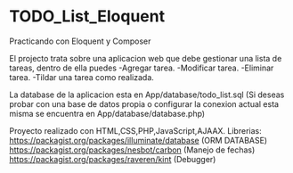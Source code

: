 # TODO_List_Eloquent
Practicando con Eloquent y Composer

El projecto trata sobre una aplicacion web que debe gestionar una lista de tareas, dentro de ella puedes
-Agregar tarea.
-Modificar tarea.
-Eliminar tarea.
-Tildar una tarea como realizada.

La database de la aplicacion esta en App/database/todo_list.sql (Si deseas probar con una base de datos propia o configurar
la conexion actual esta misma se encuentra en App/database/database.php)


Proyecto realizado con HTML,CSS,PHP,JavaScript,AJAAX.
Librerias: https://packagist.org/packages/illuminate/database (ORM DATABASE)
           https://packagist.org/packages/nesbot/carbon (Manejo de fechas)
           https://packagist.org/packages/raveren/kint (Debugger)
